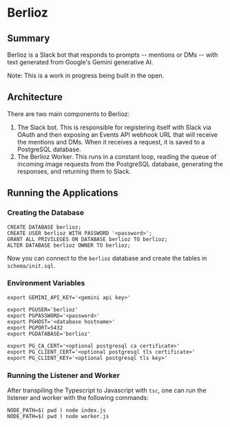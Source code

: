 # Berlioz

## Summary

Berlioz is a Slack bot that responds to prompts -- mentions or DMs -- with text generated from Google's Gemini generative AI.

Note: This is a work in progress being built in the open.

## Architecture

There are two main components to Berlioz:

1. The Slack bot. This is responsible for registering itself with Slack via OAuth and then exposing an Events API webhook URL that will receive the mentions and DMs. When it receives a request, it is saved to a PostgreSQL database.
2. The Berlioz Worker. This runs in a constant loop, reading the queue of incoming image requests from the PostgreSQL database, generating the responses, and returning them to Slack.

## Running the Applications

### Creating the Database

```
CREATE DATABASE berlioz;
CREATE USER berlioz WITH PASSWORD '<password>';
GRANT ALL PRIVILEGES ON DATABASE berlioz TO berlioz;
ALTER DATABASE berlioz OWNER TO berlioz;
```

Now you can connect to the `berlioz` database and create the tables in `schema/init.sql`.

### Environment Variables

```
export GEMINI_API_KEY='<gemini api key>'

export PGUSER='berlioz'
export PGPASSWORD='<password>'
export PGHOST='<database hostname>'
export PGPORT=5432
export PGDATABASE='berlioz'

export PG_CA_CERT='<optional postgresql ca certificate>'
export PG_CLIENT_CERT='<optional postgresql tls certificate>'
export PG_CLIENT_KEY='<optional postgresql tls key>'
```

### Running the Listener and Worker

After transpiling the Typescript to Javascript with `tsc`, one can run the listener and worker with the following commands:

```
NODE_PATH=$( pwd ) node index.js
NODE_PATH=$( pwd ) node worker.js
```